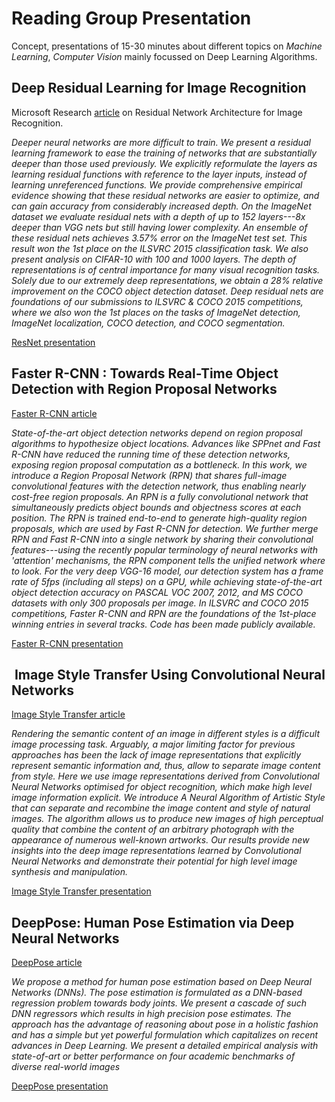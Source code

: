 # Reading Group Presentation

Concept, presentations of 15-30 minutes about different topics on *Machine Learning*, *Computer Vision* mainly focussed on Deep Learning Algorithms.

## Deep Residual Learning for Image Recognition

Microsoft Research [article](https://arxiv.org/abs/1512.03385) on Residual Network Architecture for Image Recognition.

*Deeper neural networks are more difficult to train. We present a residual learning framework to ease the training of networks that are substantially deeper than those used previously. We explicitly reformulate the layers as learning residual functions with reference to the layer inputs, instead of learning unreferenced functions. We provide comprehensive empirical evidence showing that these residual networks are easier to optimize, and can gain accuracy from considerably increased depth. On the ImageNet dataset we evaluate residual nets with a depth of up to 152 layers---8x deeper than VGG nets but still having lower complexity. An ensemble of these residual nets achieves 3.57% error on the ImageNet test set. This result won the 1st place on the ILSVRC 2015 classification task. We also present analysis on CIFAR-10 with 100 and 1000 layers.* 
*The depth of representations is of central importance for many visual recognition tasks. Solely due to our extremely deep representations, we obtain a 28% relative improvement on the COCO object detection dataset. Deep residual nets are foundations of our submissions to ILSVRC & COCO 2015 competitions, where we also won the 1st places on the tasks of ImageNet detection, ImageNet localization, COCO detection, and COCO segmentation.*

[ResNet presentation](ResNet/resnet_presentation.html)

## Faster R-CNN : Towards Real-Time Object Detection with Region Proposal Networks 		

[Faster R-CNN article](https://arxiv.org/pdf/1506.01497.pdf)

*State-of-the-art object detection networks depend on region proposal algorithms to hypothesize object locations. Advances like SPPnet and Fast R-CNN have reduced the running time of these detection networks, exposing region proposal computation as a bottleneck. In this work, we introduce a Region Proposal Network (RPN) that shares full-image convolutional features with the detection network, thus enabling nearly cost-free region proposals. An RPN is a fully convolutional network that simultaneously predicts object bounds and objectness scores at each position. The RPN is trained end-to-end to generate high-quality region proposals, which are used by Fast R-CNN for detection. We further merge RPN and Fast R-CNN into a single network by sharing their convolutional features---using the recently popular terminology of neural networks with 'attention' mechanisms, the RPN component tells the unified network where to look. For the very deep VGG-16 model, our detection system has a frame rate of 5fps (including all steps) on a GPU, while achieving state-of-the-art object detection accuracy on PASCAL VOC 2007, 2012, and MS COCO datasets with only 300 proposals per image. In ILSVRC and COCO 2015 competitions, Faster R-CNN and RPN are the foundations of the 1st-place winning entries in several tracks. Code has been made publicly available.*

[Faster R-CNN presentation](FasterRCNN/fasterrcnn_presentation.html)

##  Image Style Transfer Using Convolutional Neural Networks

[Image Style Transfer article](http://www.cv-foundation.org/openaccess/content_cvpr_2016/papers/Gatys_Image_Style_Transfer_CVPR_2016_paper.pdf)

*Rendering the semantic content of an image in different styles is a difficult image processing task. Arguably, a major limiting factor for previous approaches has been the lack of image representations that explicitly represent semantic information and, thus, allow to separate image content from style. Here we use image representations derived from Convolutional Neural Networks optimised for object recognition, which make high level image information explicit. We introduce A Neural Algorithm of Artistic Style that can separate and recombine the image content and style of natural images. The algorithm allows us to produce new images of high perceptual quality that combine the content of an arbitrary photograph with the appearance of numerous well-known artworks. Our results provide new insights into the deep image representations learned by Convolutional Neural Networks and demonstrate their potential for high level image synthesis and manipulation.*

[Image Style Transfer presentation](ImageStyleTransfer/image_style_transfer.html)

## DeepPose: Human Pose Estimation via Deep Neural Networks

[DeepPose article](https://arxiv.org/abs/1312.4659)

*We propose a method for human pose estimation based on Deep Neural Networks (DNNs). The pose estimation is formulated as a DNN-based regression problem towards body joints. We present a cascade of such DNN regressors which results in high precision pose estimates. The approach has the advantage of reasoning about pose in a holistic fashion and has a simple but yet powerful formulation which capitalizes on recent advances in Deep Learning. We present a detailed empirical analysis with state-of-art or better performance on four academic benchmarks of diverse real-world images*

[DeepPose presentation](DeepPose/deep_pose.html)

